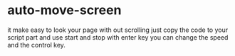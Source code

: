 # auto-move-screen
it make easy to look your page with out scrolling
just copy the code to your script part and use
start and stop with enter key
you can change the speed and the control key.
